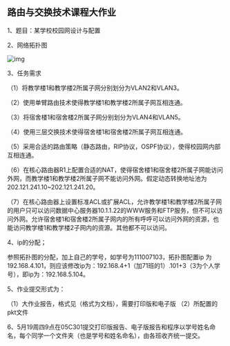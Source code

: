 ## **路由与交换技术课程大作业**

1、题目：某学校校园网设计与配置

2、网络拓扑图

![img](https://s2.loli.net/2022/05/11/HsKf28IOYSC5VzR.png)

3、任务需求

（1）将教学楼1和教学楼2所属子网分别划分为VLAN2和VLAN3。

（2）使用单臂路由技术使得教学楼1和教学楼2所属子网互相连通。

（3）将宿舍楼1和宿舍楼2所属子网分别划分为VLAN4和VLAN5。

（4）使用三层交换技术使得宿舍楼1和宿舍楼2所属子网互相连通。

（5）采用合适的路由策略（静态路由，RIP协议，OSPF协议），使得校园网内部互相连通。

（6）在核心路由器R1上配置合适的NAT，使得宿舍楼1和宿舍楼2所属子网能访问外网，而教学楼1和教学楼2所属子网不能访问外网。假定动态转换地址池为202.121.241.10~202.121.241.20。

（7）在核心路由器上设置标准ACL或扩展ACL，允许教学楼1和教学楼2所属子网的用户只可以访问数据中心服务器10.1.1.22的WWW服务和FTP服务，但不可以访问外网。允许宿舍楼1和宿舍楼2所属子网内的所有呼呼可以访问外网的资源，也能访问教学楼1和教学楼2子网内的资源。其他都不可以访问。

4、ip的分配；

参照拓扑图的分配，加上自己的学号，如学号为111007103，拓扑图配置ip 为192.168.4.101，则应该修改ip为：192.168.4+1（加71班的1）.101+3（3为个人学号），即ip为：192.168.5.104。

5、作业提交形式为：

（1）大作业报告，格式见（格式为文档），需要打印版和电子版 （2）所配置的pkt文件

6、5月19周四9点在05C301提交打印版报告、电子版报告和程序以学号姓名命名，每个同学一个文件夹（也是学号和姓名命名），由各班收齐统一提交。